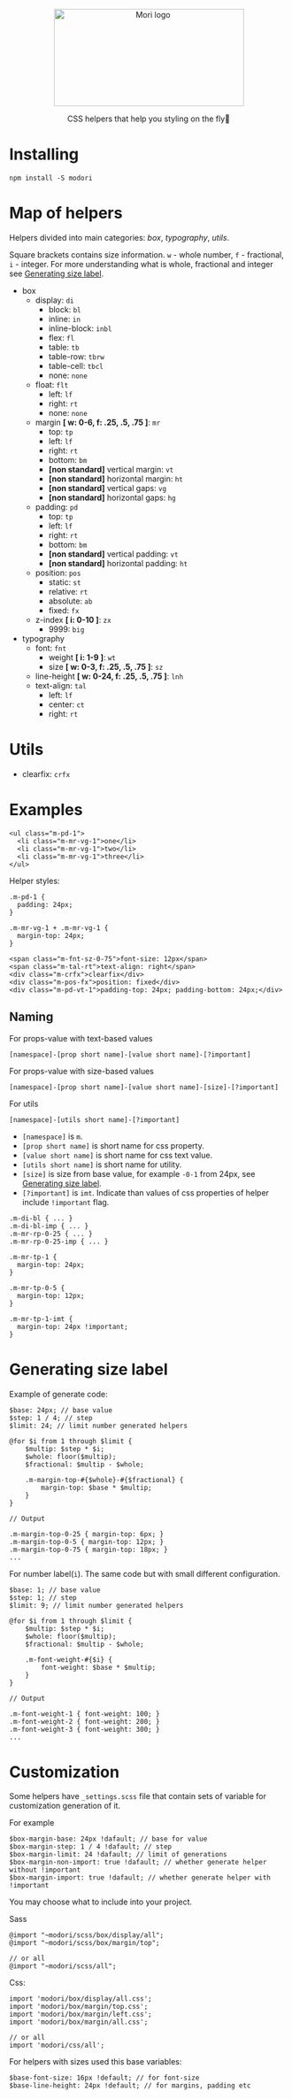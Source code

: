 <p align="center">
  <img width="343" height="176" src="https://raw.githubusercontent.com/Hokid/modori/master/static/logo.png" alt="Mori logo">
</p>
<p align="center">CSS helpers that help you styling on the fly🚀</p>

# Installing

```
npm install -S modori
```

# Map of helpers

Helpers divided into main categories: *box*, *typography*, *utils*.

Square brackets contains size information. `w` - whole number, `f` - fractional, `i` - integer. For more understanding what is whole, fractional and integer see [Generating size label](#Generating-size-label).

 * box
    * display: `di`
       * block: `bl`
       * inline: `in`
       * inline-block: `inbl`
       * flex: `fl`
       * table: `tb`
       * table-row: `tbrw`
       * table-cell: `tbcl`
       * none: `none`
    * float: `flt`
      * left: `lf`
      * right: `rt`
      * none: `none`
    * margin **[ w: 0-6, f: .25, .5, .75 ]**: `mr`
      * top: `tp`
      * left: `lf`
      * right: `rt`
      * bottom: `bm`
      * **[non standard]** vertical margin: `vt`
      * **[non standard]** horizontal margin: `ht`
      * **[non standard]** vertical gaps: `vg`
      * **[non standard]** horizontal gaps: `hg`
    * padding: `pd`
      * top: `tp`
      * left: `lf`
      * right: `rt`
      * bottom: `bm`
      * **[non standard]** vertical padding: `vt`
      * **[non standard]** horizontal padding: `ht`
    * position: `pos`
      * static: `st`
      * relative: `rt`
      * absolute: `ab`
      * fixed: `fx`
    * z-index **[ i: 0-10 ]**: `zx`
      * 9999: `big`
 * typography
    * font: `fnt`
        * weight **[ i: 1-9 ]**: `wt`
        * size **[ w: 0-3, f: .25, .5, .75 ]**: `sz`
    * line-height **[ w: 0-24, f: .25, .5, .75 ]**: `lnh`
    * text-align: `tal`
      * left: `lf`
      * center: `ct`
      * right: `rt`

# Utils
  * clearfix: `crfx`

# Examples
```
<ul class="m-pd-1">
  <li class="m-mr-vg-1">one</li>
  <li class="m-mr-vg-1">two</li>
  <li class="m-mr-vg-1">three</li>
</ul>
```
Helper styles:
```
.m-pd-1 {
  padding: 24px;
}
```
```
.m-mr-vg-1 + .m-mr-vg-1 {
  margin-top: 24px;
}
```

```
<span class="m-fnt-sz-0-75">font-size: 12px</span>
<span class="m-tal-rt">text-align: right</span>
<div class="m-crfx">clearfix</div>
<div class="m-pos-fx">position: fixed</div>
<div class="m-pd-vt-1">padding-top: 24px; padding-bottom: 24px;</div>
```

## Naming

For props-value with text-based values
```
[namespace]-[prop short name]-[value short name]-[?important]
```

For props-value with size-based values
```
[namespace]-[prop short name]-[value short name]-[size]-[?important]
```

For utils
```
[namespace]-[utils short name]-[?important]
```

 * `[namespace]` is `m`.
 * `[prop short name]` is short name for css property.
 * `[value short name]` is short name for css text value.
 * `[utils short name]` is short name for utility.
 * `[size]` is size from base value, for example `-0-1` from 24px, see [Generating size label](#Generating-size-label).
 * `[?important]` is `imt`. Indicate than values of css properties of helper include `!important` flag.
 
```
.m-di-bl { ... }
.m-di-bl-imp { ... }
.m-mr-rp-0-25 { ... }
.m-mr-rp-0-25-imp { ... }

.m-mr-tp-1 {
  margin-top: 24px;
}

.m-mr-tp-0-5 {
  margin-top: 12px;
}

.m-mr-tp-1-imt {
  margin-top: 24px !important;
}
```

# Generating size label

Example of generate code:
```
$base: 24px; // base value
$step: 1 / 4; // step
$limit: 24; // limit number generated helpers

@for $i from 1 through $limit {
    $multip: $step * $i;
    $whole: floor($multip);
    $fractional: $multip - $whole;
  
    .m-margin-top-#{$whole}-#{$fractional} {
        margin-top: $base * $multip;
    }
}

// Output

.m-margin-top-0-25 { margin-top: 6px; }
.m-margin-top-0-5 { margin-top: 12px; }
.m-margin-top-0-75 { margin-top: 18px; }
...
```

For number label(`i`). The same code but with small different configuration.
```
$base: 1; // base value
$step: 1; // step
$limit: 9; // limit number generated helpers

@for $i from 1 through $limit {
    $multip: $step * $i;
    $whole: floor($multip);
    $fractional: $multip - $whole;
  
    .m-font-weight-#{$i} {
        font-weight: $base * $multip;
    }
}

// Output

.m-font-weight-1 { font-weight: 100; }
.m-font-weight-2 { font-weight: 200; }
.m-font-weight-3 { font-weight: 300; }
...
```

# Customization

Some helpers have `_settings.scss` file that contain sets of variable for customization generation of it.

For example
```
$box-margin-base: 24px !dafault; // base for value
$box-margin-step: 1 / 4 !dafault; // step
$box-margin-limit: 24 !dafault; // limit of generations
$box-margin-non-import: true !dafault; // whether generate helper without !important
$box-margin-import: true !dafault; // whether generate helper with !important
```

You may choose what to include into your project.

Sass
```
@import "~modori/scss/box/display/all";
@import "~modori/scss/box/margin/top";

// or all
@import "~modori/scss/all";
```

Css:
```
import 'modori/box/display/all.css';
import 'modori/box/margin/top.css';
import 'modori/box/margin/left.css';
import 'modori/box/margin/all.css';

// or all
import 'modori/css/all';
```

For helpers with sizes used this base variables:
```
$base-font-size: 16px !default; // for font-size
$base-line-height: 24px !default; // for margins, padding etc
```

